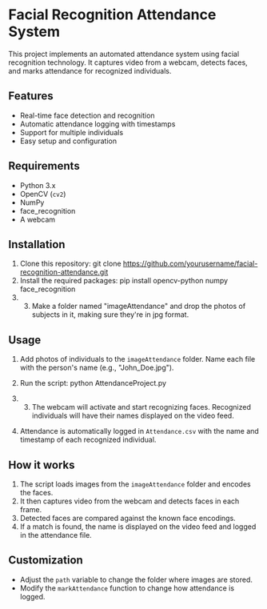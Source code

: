 # Facial Recognition Attendance System

This project implements an automated attendance system using facial recognition technology. It captures video from a webcam, detects faces, and marks attendance for recognized individuals.

## Features

- Real-time face detection and recognition
- Automatic attendance logging with timestamps
- Support for multiple individuals
- Easy setup and configuration

## Requirements

- Python 3.x
- OpenCV (`cv2`)
- NumPy
- face_recognition
- A webcam

## Installation

1. Clone this repository: git clone https://github.com/yourusername/facial-recognition-attendance.git
3. Install the required packages: pip install opencv-python numpy face_recognition
4. 3. Make a folder named "imageAttendance" and drop the photos of subjects in it, making sure they're in jpg format.

## Usage

1. Add photos of individuals to the `imageAttendance` folder. Name each file with the person's name (e.g., "John_Doe.jpg").

2. Run the script: python AttendanceProject.py

3. 3. The webcam will activate and start recognizing faces. Recognized individuals will have their names displayed on the video feed.

4. Attendance is automatically logged in `Attendance.csv` with the name and timestamp of each recognized individual.

## How it works

1. The script loads images from the `imageAttendance` folder and encodes the faces.
2. It then captures video from the webcam and detects faces in each frame.
3. Detected faces are compared against the known face encodings.
4. If a match is found, the name is displayed on the video feed and logged in the attendance file.

## Customization

- Adjust the `path` variable to change the folder where images are stored.
- Modify the `markAttendance` function to change how attendance is logged.

